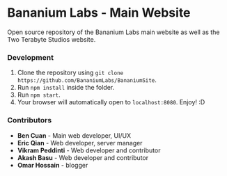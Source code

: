 # Bananium Labs - Main Website

Open source repository of the Bananium Labs main website as well as the Two Terabyte Studios website.

### Development

1. Clone the repository using `git clone https://github.com/BananiumLabs/BananiumSite`.
2. Run `npm install` inside the folder.
3. Run `npm start`.
4. Your browser will automatically open to `localhost:8080`. Enjoy! :D

### Contributors

 - **Ben Cuan** - Main web developer, UI/UX
 - **Eric Qian** - Web developer, server manager
 - **Vikram Peddinti** - Web developer and contributor
 - **Akash Basu** - Web developer and contributor
 - **Omar Hossain** - blogger